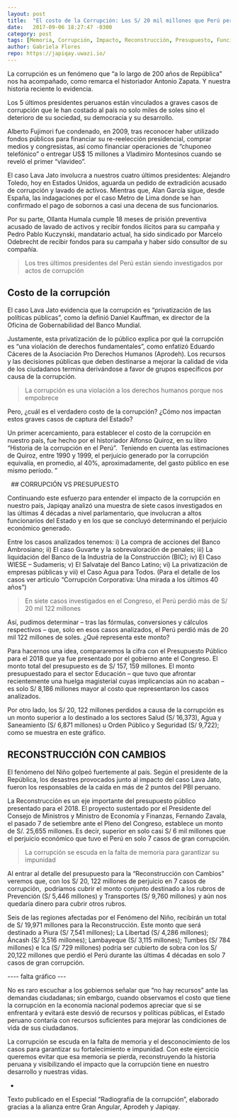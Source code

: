 ```yaml
---
layout: post
title:  "El costo de la Corrupción: Los S/ 20 mil millones que Perú perdió en 7 casos de gran corrupción"
date:   2017-09-06 18:27:47 -0300
category: post
tags: [Memoria, Corrupción, Impacto, Reconstrucción, Presupuesto, Funcionarios, Congreso, Impunidad]
author: Gabriela Flores
repo: https://japiqay.uwazi.io/
---
```


La corrupción es un fenómeno que “a lo largo de 200 años de
República” nos ha acompañado, como remarca el historiador Antonio
Zapata. Y nuestra historia reciente lo evidencia.

Los 5 últimos presidentes peruanos están vinculados a graves casos de
corrupción que le han costado al país no solo miles de soles sino el
deterioro de su sociedad, su democracia y su desarrollo.

Alberto Fujimori fue condenado, en 2009, tras reconocer haber
utilizado fondos públicos para financiar su re-reelección presidencial,
comprar medios y congresistas, así como financiar operaciones de
“chuponeo telefónico” o entregar US$ 15 millones a Vladimiro
Montesinos cuando se reveló el primer “vlavideo”.

El caso Lava Jato involucra a nuestros cuatro últimos presidentes:
Alejandro Toledo, hoy en Estados Unidos, aguarda un pedido de
extradición acusado de corrupción y lavado de activos. Mientras que,
Alan García sigue, desde España, las indagaciones por el caso Metro
de Lima donde se han confirmado el pago de sobornos a casi una
decena de sus funcionarios.

Por su parte, Ollanta Humala cumple 18 meses de prisión preventiva
acusado de lavado de activos y recibir fondos ilícitos para su
campaña y Pedro Pablo Kuczynski, mandatario actual, ha sido
sindicado por Marcelo Odebrecht de recibir fondos para su campaña y
haber sido consultor de su compañía.

> Los tres últimos presidentes del Perú están
siendo investigados por actos de corrupción

## Costo de la corrupción

El caso Lava Jato evidencia que la corrupción es “privatización de las
políticas públicas”, como la definió Daniel Kauffman, ex director de
la Oficina de Gobernabilidad del Banco Mundial.

Justamente, esta privatización de lo público explica por qué la
corrupción es “una violación de derechos fundamentales”, como
enfatizó Eduardo Cáceres de la Asociación Pro Derechos Humanos
(Aprodeh). Los recursos y las decisiones públicas que deben
destinarse a mejorar la calidad de vida de los ciudadanos termina
derivándose a favor de grupos específicos por causa de la corrupción.

> La corrupción es una violación a los derechos humanos porque nos empobrece

Pero, ¿cuál es el verdadero costo de la corrupción? ¿Cómo nos
impactan estos graves casos de captura del Estado?

Un primer acercamiento, para establecer el costo de la corrupción en
nuestro país, fue hecho por el historiador Alfonso Quiroz, en su libro
“Historia de la corrupción en el Perú”.  Teniendo en cuenta las
estimaciones de Quiroz, entre 1990 y 1999, el perjuicio generado por
la corrupción equivalía, en promedio, al 40%, aproximadamente, del
gasto público en ese mismo período. ”

<div class="infogram-embed" data-id="632c13bf-85e7-4e83-85bc-da9e5ed42856" data-type="interactive" data-title="COSTO DE LA CORRUPCIÓN 1900 - 1999"></div><script>!function(e,t,s,i){var n="InfogramEmbeds",o=e.getElementsByTagName("script"),d=o[0],r=/^http:/.test(e.location)?"http:":"https:";if(/^\/{2}/.test(i)&&(i=r+i),window[n]&&window[n].initialized)window[n].process&&window[n].process();else if(!e.getElementById(s)){var a=e.createElement("script");a.async=1,a.id=s,a.src=i,d.parentNode.insertBefore(a,d)}}(document,0,"infogram-async","https://e.infogram.com/js/dist/embed-loader-min.js");</script>
 
## CORRUPCIÓN VS PRESUPUESTO

Continuando este esfuerzo para entender el impacto de la corrupción
en nuestro país, Japiqay analizó una muestra de siete casos
investigados en las últimas 4 décadas a nivel parlamentario, que
involucran a altos funcionarios del Estado y en los que se concluyó
determinando el perjuicio económico generado.

Entre los casos analizados tenemos: i) La compra de acciones del
Banco Ambrosiano; ii) El caso Guvarte y la sobrevaloración de
penales; iii) La liquidación del Banco de la Industria de la
Construcción (BIC); iv) El Caso WIESE – Sudameris; v) El Salvataje del
Banco Latino; vi) La privatización de empresas públicas y vii) el Caso
Agua para Todos. (Para el detalle de los casos ver
artículo “Corrupción Corporativa: Una mirada a los últimos 40 años”)

>En siete casos investigados en el Congreso, el Perú perdió más de S/ 20 mil 122 millones

Así, pudimos determinar – tras las fórmulas, conversiones y cálculos
respectivos – que, solo en esos casos analizados, el Perú perdió más
de 20 mil 122 millones de soles. ¿Qué representa este monto?

Para hacernos una idea, compararemos la cifra con el Presupuesto
Público para el 2018 que ya fue presentado por el gobierno ante el
Congreso. El monto total del presupuesto es de S/ 157, 159 millones.
El monto presupuestado para el sector Educación – que tuvo que
afrontar recientemente una huelga magisterial cuyas implicancias
aún no acaban – es solo S/ 8,186 millones mayor al costo que
representaron los casos analizados.

Por otro lado, los S/ 20, 122 millones perdidos a causa de la
corrupción es un monto superior a lo destinado a los sectores Salud
(S/ 16,373), Agua y Saneamiento (S/ 6,871 millones) u Orden Público
y Seguridad (S/ 9,722); como se muestra en este gráfico.

<div class="infogram-embed" data-id="4c74eb72-1b3b-4ba7-9193-2718cccf6b7e" data-type="interactive" data-title="Copy: Welcome: Your first project"></div><script>!function(e,t,s,i){var n="InfogramEmbeds",o=e.getElementsByTagName("script"),d=o[0],r=/^http:/.test(e.location)?"http:":"https:";if(/^\/{2}/.test(i)&&(i=r+i),window[n]&&window[n].initialized)window[n].process&&window[n].process();else if(!e.getElementById(s)){var a=e.createElement("script");a.async=1,a.id=s,a.src=i,d.parentNode.insertBefore(a,d)}}(document,0,"infogram-async","https://e.infogram.com/js/dist/embed-loader-min.js");</script>

## RECONSTRUCCIÓN CON CAMBIOS

El fenómeno del Niño golpeó fuertemente al país. Según el
presidente de la República, los desastres provocados junto al impacto
del caso Lava Jato,  fueron los responsables de la caída en más de 2
puntos del PBI peruano.

La Reconstrucción es un eje importante del presupuesto público
presentado para el 2018. El proyecto sustentado por el Presidente del
Consejo de Ministros y Ministro de Economía y Finanzas, Fernando
Zavala, el pasado 7 de setiembre ante el Pleno del Congreso,
establece un monto de S/. 25,655 millones. Es decir, superior en solo
casi S/ 6 mil millones que el perjuicio económico que tuvo el Perú en
solo 7 casos de gran corrupción.

>La corrupción se escuda en la falta de memoria para garantizar su impunidad

Al entrar al detalle del presupuesto para la “Reconstrucción con
Cambios” veremos que, con los S/ 20, 122 millones de perjuicio en 7
casos de corrupción,  podríamos cubrir el monto conjunto destinado a
los rubros de Prevención (S/ 5,446 millones) y Transportes (S/ 9,760
millones) y aún nos quedaría dinero para cubrir otros rubros.

Seis de las regiones afectadas por el Fenómeno del Niño, recibirán un
total de S/ 19,971 millones para la Reconstrucción. Este monto que
será destinado a Piura (S/ 7,541 millones); La Libertad (S/ 4,286
millones); Áncash (S/ 3,516 millones); Lambayeque (S/ 3,115
millones); Tumbes (S/ 784 millones) e Ica (S/ 729 millones) podría ser
cubierto de sobra con los S/ 20,122 millones que perdió el Perú
durante las últimas 4 décadas en solo 7 casos de gran corrupción.

---- falta gráfico ---

No es raro escuchar a los gobiernos señalar que “no hay recursos”
ante las demandas ciudadanas; sin embargo, cuando observamos el
costo que tiene la corrupción en la economía nacional podemos
apreciar que si se enfrentará y evitará este desvió de recursos y
políticas públicas, el Estado peruano contaría con recursos suficientes
para mejorar las condiciones de vida de sus ciudadanos.

La corrupción se escuda en la falta de memoria y el desconocimiento
de los casos para garantizar su fortalecimiento e impunidad. Con este
ejercicio queremos evitar que esa memoria se pierda,
reconstruyendo la historia peruana y visibilizando el impacto que la
corrupción tiene en nuestro desarrollo y nuestras vidas.

-
Texto publicado en el Especial “Radiografía de la corrupción”, elaborado gracias a la alianza
entre Gran Angular, Aprodeh y Japiqay.

